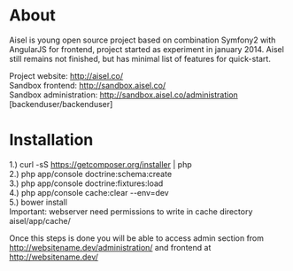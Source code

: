 About
========================

Aisel is young open source project based on combination Symfony2 with AngularJS for frontend, project started as experiment in january 2014.
Aisel still remains not finished, but has minimal list of features for quick-start.<br/>

Project website: http://aisel.co/<br/>
Sandbox frontend: http://sandbox.aisel.co/<br/>
Sandbox administration: http://sandbox.aisel.co/administration [backenduser/backenduser]

Installation
========================

1.) curl -sS https://getcomposer.org/installer | php<br/>
2.) php app/console doctrine:schema:create<br/>
3.) php app/console doctrine:fixtures:load<br/>
4.) php app/console cache:clear --env=dev<br/>
5.) bower install<br/>
Important: webserver need permissions to write in cache directory aisel/app/cache/<br/>

Once this steps is done you will be able to access admin section from http://websitename.dev/administration/
and frontend at http://websitename.dev/

